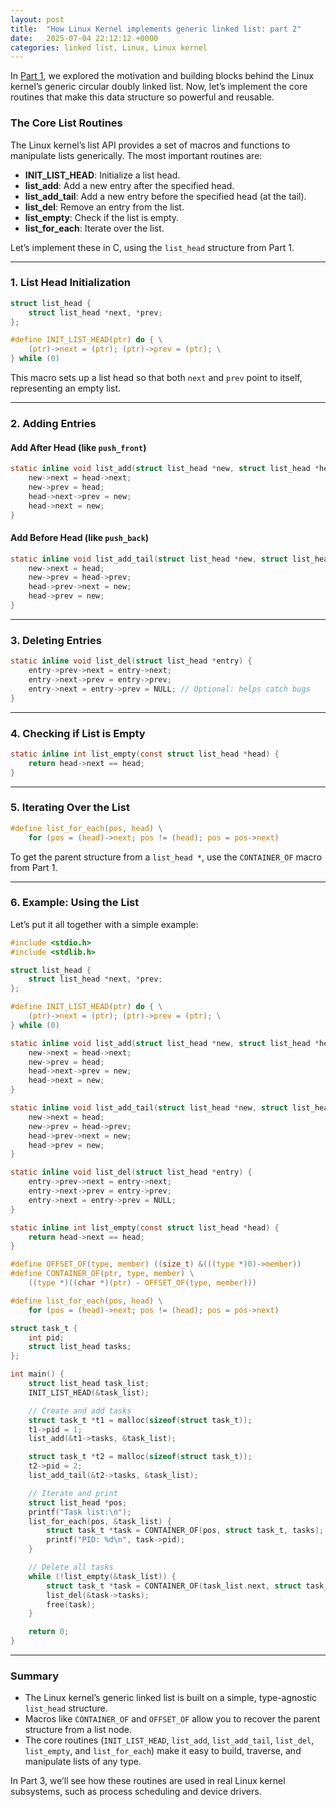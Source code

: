 ```yaml
---
layout: post
title:  "How Linux Kernel implements generic linked list: part 2"
date:   2025-07-04 22:12:12 +0000
categories: linked list, Linux, Linux kernel
---
```


In [Part 1](./2020-11-20-generic-linkedin-list-c.markdown), we explored the 
motivation and building blocks behind the Linux kernel’s generic circular doubly linked list. 
Now, let’s implement the core routines that make this data structure so powerful and reusable.

### The Core List Routines

The Linux kernel’s list API provides a set of macros and functions to manipulate lists generically. 
The most important routines are:

- **INIT_LIST_HEAD**: Initialize a list head.
- **list_add**: Add a new entry after the specified head.
- **list_add_tail**: Add a new entry before the specified head (at the tail).
- **list_del**: Remove an entry from the list.
- **list_empty**: Check if the list is empty.
- **list_for_each**: Iterate over the list.

Let’s implement these in C, using the `list_head` structure from Part 1.

---

### 1. List Head Initialization

```c
struct list_head {
    struct list_head *next, *prev;
};

#define INIT_LIST_HEAD(ptr) do { \
    (ptr)->next = (ptr); (ptr)->prev = (ptr); \
} while (0)
```

This macro sets up a list head so that both `next` and `prev` point to itself, representing an empty list.

---

### 2. Adding Entries

#### Add After Head (like `push_front`)

```c
static inline void list_add(struct list_head *new, struct list_head *head) {
    new->next = head->next;
    new->prev = head;
    head->next->prev = new;
    head->next = new;
}
```

#### Add Before Head (like `push_back`)

```c
static inline void list_add_tail(struct list_head *new, struct list_head *head) {
    new->next = head;
    new->prev = head->prev;
    head->prev->next = new;
    head->prev = new;
}
```

---

### 3. Deleting Entries

```c
static inline void list_del(struct list_head *entry) {
    entry->prev->next = entry->next;
    entry->next->prev = entry->prev;
    entry->next = entry->prev = NULL; // Optional: helps catch bugs
}
```

---

### 4. Checking if List is Empty

```c
static inline int list_empty(const struct list_head *head) {
    return head->next == head;
}
```

---

### 5. Iterating Over the List

```c
#define list_for_each(pos, head) \
    for (pos = (head)->next; pos != (head); pos = pos->next)
```

To get the parent structure from a `list_head *`, use the `CONTAINER_OF` macro from Part 1.

---

### 6. Example: Using the List

Let’s put it all together with a simple example:

```c
#include <stdio.h>
#include <stdlib.h>

struct list_head {
    struct list_head *next, *prev;
};

#define INIT_LIST_HEAD(ptr) do { \
    (ptr)->next = (ptr); (ptr)->prev = (ptr); \
} while (0)

static inline void list_add(struct list_head *new, struct list_head *head) {
    new->next = head->next;
    new->prev = head;
    head->next->prev = new;
    head->next = new;
}

static inline void list_add_tail(struct list_head *new, struct list_head *head) {
    new->next = head;
    new->prev = head->prev;
    head->prev->next = new;
    head->prev = new;
}

static inline void list_del(struct list_head *entry) {
    entry->prev->next = entry->next;
    entry->next->prev = entry->prev;
    entry->next = entry->prev = NULL;
}

static inline int list_empty(const struct list_head *head) {
    return head->next == head;
}

#define OFFSET_OF(type, member) ((size_t) &(((type *)0)->member))
#define CONTAINER_OF(ptr, type, member) \
    ((type *)((char *)(ptr) - OFFSET_OF(type, member)))

#define list_for_each(pos, head) \
    for (pos = (head)->next; pos != (head); pos = pos->next)

struct task_t {
    int pid;
    struct list_head tasks;
};

int main() {
    struct list_head task_list;
    INIT_LIST_HEAD(&task_list);

    // Create and add tasks
    struct task_t *t1 = malloc(sizeof(struct task_t));
    t1->pid = 1;
    list_add(&t1->tasks, &task_list);

    struct task_t *t2 = malloc(sizeof(struct task_t));
    t2->pid = 2;
    list_add_tail(&t2->tasks, &task_list);

    // Iterate and print
    struct list_head *pos;
    printf("Task list:\n");
    list_for_each(pos, &task_list) {
        struct task_t *task = CONTAINER_OF(pos, struct task_t, tasks);
        printf("PID: %d\n", task->pid);
    }

    // Delete all tasks
    while (!list_empty(&task_list)) {
        struct task_t *task = CONTAINER_OF(task_list.next, struct task_t, tasks);
        list_del(&task->tasks);
        free(task);
    }

    return 0;
}
```

---

### Summary

- The Linux kernel’s generic linked list is built on a simple, type-agnostic `list_head` structure.
- Macros like `CONTAINER_OF` and `OFFSET_OF` allow you to recover the parent structure from a list node.
- The core routines (`INIT_LIST_HEAD`, `list_add`, `list_add_tail`, `list_del`, `list_empty`, and `list_for_each`) make it easy to build, traverse, and manipulate lists of any type.

In Part 3, we’ll see how these routines are used in real Linux kernel subsystems, such as process scheduling and device drivers.